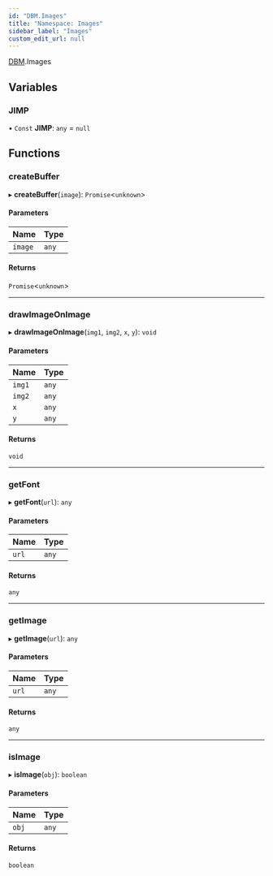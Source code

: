 ```yaml
---
id: "DBM.Images"
title: "Namespace: Images"
sidebar_label: "Images"
custom_edit_url: null
---
```


[DBM](DBM.md).Images

## Variables

### JIMP

• `Const` **JIMP**: `any` = `null`

## Functions

### createBuffer

▸ **createBuffer**(`image`): `Promise`<`unknown`\>

#### Parameters

| Name | Type |
| :------ | :------ |
| `image` | `any` |

#### Returns

`Promise`<`unknown`\>

___

### drawImageOnImage

▸ **drawImageOnImage**(`img1`, `img2`, `x`, `y`): `void`

#### Parameters

| Name | Type |
| :------ | :------ |
| `img1` | `any` |
| `img2` | `any` |
| `x` | `any` |
| `y` | `any` |

#### Returns

`void`

___

### getFont

▸ **getFont**(`url`): `any`

#### Parameters

| Name | Type |
| :------ | :------ |
| `url` | `any` |

#### Returns

`any`

___

### getImage

▸ **getImage**(`url`): `any`

#### Parameters

| Name | Type |
| :------ | :------ |
| `url` | `any` |

#### Returns

`any`

___

### isImage

▸ **isImage**(`obj`): `boolean`

#### Parameters

| Name | Type |
| :------ | :------ |
| `obj` | `any` |

#### Returns

`boolean`
